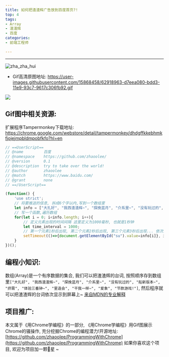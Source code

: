 ```yaml
---
title: 如何把渣渣辉广告放到百度首页?!
top: 4
tags:
- Array
- 渣渣辉
- 百度
categories:
- 前端工程师

---
```


------



![zha_zha_hui](https://user-images.githubusercontent.com/15868458/62918966-d8873700-bdd3-11e9-8a64-02fe0fc3d170.gif)


<!-- more -->


- Gif高清原图地址:  https://user-images.githubusercontent.com/15868458/62918963-d7eea080-bdd3-11e9-93c7-9617c306fb92.gif


![](https://user-images.githubusercontent.com/15868458/62919262-bc37ca00-bdd4-11e9-9fd3-fade1acac58e.jpg)




## Gif图中相关资源:


扩展程序Tampermonkey下载地址: https://chrome.google.com/webstore/detail/tampermonkey/dhdgffkkebhmkfjojejmpbldmpobfkfo?hl=en



```javascript
// ==UserScript==
// @name         百度
// @namespace    https://github.com/zhaoolee/
// @version      0.1
// @description  try to take over the world!
// @author       zhaoolee
// @match        https://www.baidu.com/
// @grant        none
// ==/UserScript==

(function() {
    'use strict';
    // 将要推送的信息, 拆成6个字以内,写到一个数组里
    let info = ["大扎好", "我西渣渣辉~", "探挽蓝月", "介系里~", "没有玩过的", "船新版本~", "挤需", "体验三番钟~", "里造会", "干我一样~", "爱象", "节款游戏!"];
    // 写一个函数,遍历数组
    for(let i = 0; i<info.length; i++){
        // 定义元素出现的时间间隔 这里定义为1000毫秒, 也就是1秒钟
        let time_interval = 1000;
        // 第一个元素1秒后出现, 第二个元素2秒后出现, 第三个元素3秒后出现... 依次类推
        setTimeout(()=>{document.getElementById("su").value=info[i]}, i*1000);
    }
})();
```


## 编程小知识:

数组(Array)是一个有序数据的集合, 我们可以把渣渣辉的台词, 按照顺序存到数组里`["大扎好", "我西渣渣辉~", "探挽蓝月", "介系里~", "没有玩过的", "船新版本~", "挤需", "体验三番钟~", "里造会", "干我一样~", "爱象", "节款游戏!"]`, 然后程序就可以把渣渣辉的台词依次显示到屏幕上~
[来自MDN的专业解释](https://developer.mozilla.org/zh-CN/docs/Glossary/array)


## 项目推广:
本文属于《用Chrome学编程》的一部分, 《用Chrome学编程》用Gif图展示Chrome的骚操作, 充分挖掘Chrome的编程潜力!开源地址: [https://github.com/zhaoolee/ProgrammingWithChrome](https://github.com/zhaoolee/ProgrammingWithChrome)  如果你喜欢这个项目, 欢迎为项目加一颗🌟星 ~